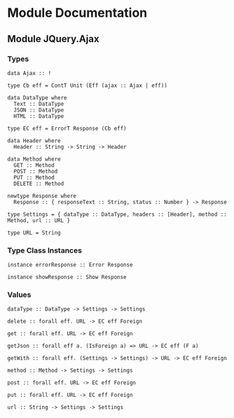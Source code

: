 # Module Documentation

## Module JQuery.Ajax

### Types

    data Ajax :: !

    type Cb eff = ContT Unit (Eff (ajax :: Ajax | eff))

    data DataType where
      Text :: DataType
      JSON :: DataType
      HTML :: DataType

    type EC eff = ErrorT Response (Cb eff)

    data Header where
      Header :: String -> String -> Header

    data Method where
      GET :: Method
      POST :: Method
      PUT :: Method
      DELETE :: Method

    newtype Response where
      Response :: { responseText :: String, status :: Number } -> Response

    type Settings = { dataType :: DataType, headers :: [Header], method :: Method, url :: URL }

    type URL = String


### Type Class Instances

    instance errorResponse :: Error Response

    instance showResponse :: Show Response


### Values

    dataType :: DataType -> Settings -> Settings

    delete :: forall eff. URL -> EC eff Foreign

    get :: forall eff. URL -> EC eff Foreign

    getJson :: forall eff a. (IsForeign a) => URL -> EC eff (F a)

    getWith :: forall eff. (Settings -> Settings) -> URL -> EC eff Foreign

    method :: Method -> Settings -> Settings

    post :: forall eff. URL -> EC eff Foreign

    put :: forall eff. URL -> EC eff Foreign

    url :: String -> Settings -> Settings



